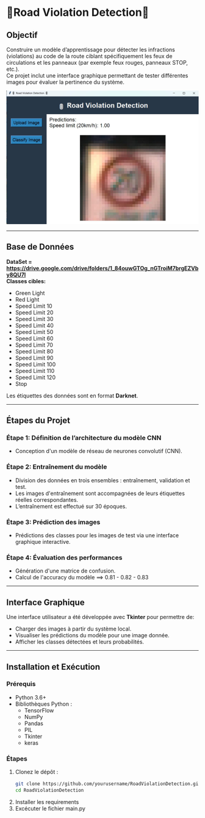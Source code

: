 # 🚦Road Violation Detection🚦

## Objectif
Construire un modèle d’apprentissage pour détecter les infractions (violations) au code de la route ciblant spécifiquement les feux de circulations et les panneaux (par exemple feux rouges, panneaux STOP, etc.).  
Ce projet inclut une interface graphique permettant de tester différentes images pour évaluer la pertinence du système.

![Main Input Window](screenshots/Capture_3.jpg)

---

## Base de Données
**DataSet = https://drive.google.com/drive/folders/1_84ouwGTOg_nGTroiM7brgEZVby8QU7l**  
**Classes cibles:**  
- Green Light  
- Red Light  
- Speed Limit 10  
- Speed Limit 20  
- Speed Limit 30  
- Speed Limit 40  
- Speed Limit 50  
- Speed Limit 60  
- Speed Limit 70  
- Speed Limit 80  
- Speed Limit 90  
- Speed Limit 100  
- Speed Limit 110  
- Speed Limit 120  
- Stop  

Les étiquettes des données sont en format **Darknet**.

---

## Étapes du Projet

### Étape 1: Définition de l’architecture du modèle CNN
- Conception d'un modèle de réseau de neurones convolutif (CNN).

### Étape 2: Entraînement du modèle
- Division des données en trois ensembles : entraînement, validation et test.
- Les images d'entraînement sont accompagnées de leurs étiquettes réelles correspondantes.
- L’entraînement est effectué sur 30 époques.

### Étape 3: Prédiction des images
- Prédictions des classes pour les images de test via une interface graphique interactive.

### Étape 4: Évaluation des performances
- Génération d'une matrice de confusion.
- Calcul de l'accuracy du modèle ==> 0.81 - 0.82 - 0.83

---

## Interface Graphique
Une interface utilisateur a été développée avec **Tkinter** pour permettre de:
- Charger des images à partir du système local.
- Visualiser les prédictions du modèle pour une image donnée.
- Afficher les classes détectées et leurs probabilités.

---

## Installation et Exécution

### Prérequis
- Python 3.6+
- Bibliothèques Python :
  - TensorFlow
  - NumPy
  - Pandas
  - PIL
  - Tkinter
  - keras

### Étapes
1. Clonez le dépôt :
   ```bash
   git clone https://github.com/yourusername/RoadViolationDetection.git
   cd RoadViolationDetection
2. Installer les requirements
3. Excécuter le fichier main.py
